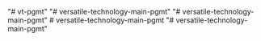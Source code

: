 "# vt-pgmt" 
"# versatile-technology-main-pgmt" 
"# versatile-technology-main-pgmt" 
#   v e r s a t i l e - t e c h n o l o g y - m a i n - p g m t  
 "# versatile-technology-main-pgmt" 

